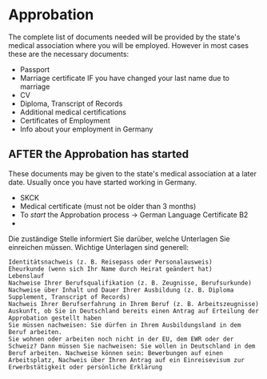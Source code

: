 #  Approbation

The complete list of documents needed will be provided by the state's medical association where you will be employed. However in most cases these are the necessary documents:

* Passport
* Marriage certificate IF you have changed your last name due to marriage
* CV
* Diploma, Transcript of Records
* Additional medical certifications
* Certificates of Employment 
* Info about your employment in Germany

## AFTER the Approbation has started

These documents may be given to the state's medical association at a later date. Usually once you have started working in Germany.

* SKCK
* Medical certificate (must not be older than 3 months)
* To *start* the Approbation process -> German Language Certificate B2
* 

Die zuständige Stelle informiert Sie darüber, welche Unterlagen Sie einreichen müssen. Wichtige Unterlagen sind generell:

    Identitätsnachweis (z. B. Reisepass oder Personalausweis)
    Eheurkunde (wenn sich Ihr Name durch Heirat geändert hat)
    Lebenslauf
    Nachweise Ihrer Berufsqualifikation (z. B. Zeugnisse, Berufsurkunde)
    Nachweise über Inhalt und Dauer Ihrer Ausbildung (z. B. Diploma Supplement, Transcript of Records)
    Nachweis Ihrer Berufserfahrung in Ihrem Beruf (z. B. Arbeitszeugnisse)
    Auskunft, ob Sie in Deutschland bereits einen Antrag auf Erteilung der Approbation gestellt haben
    Sie müssen nachweisen: Sie dürfen in Ihrem Ausbildungsland in dem Beruf arbeiten.
    Sie wohnen oder arbeiten noch nicht in der EU, dem EWR oder der Schweiz? Dann müssen Sie nachweisen: Sie wollen in Deutschland in dem Beruf arbeiten. Nachweise können sein: Bewerbungen auf einen Arbeitsplatz, Nachweis über Ihren Antrag auf ein Einreisevisum zur Erwerbstätigkeit oder persönliche Erklärung